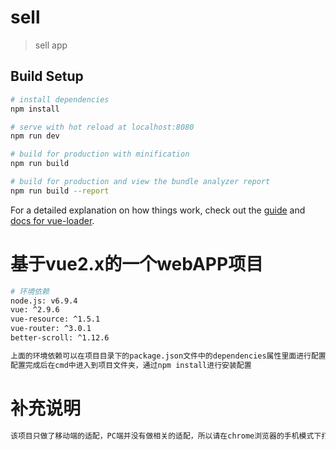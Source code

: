 # sell

> sell app

## Build Setup

``` bash
# install dependencies
npm install

# serve with hot reload at localhost:8080
npm run dev

# build for production with minification
npm run build

# build for production and view the bundle analyzer report
npm run build --report
```

For a detailed explanation on how things work, check out the [guide](http://vuejs-templates.github.io/webpack/) and [docs for vue-loader](http://vuejs.github.io/vue-loader).
# 基于vue2.x的一个webAPP项目
```bash
# 环境依赖
node.js: v6.9.4
vue: ^2.9.6
vue-resource: ^1.5.1
vue-router: ^3.0.1
better-scroll: ^1.12.6

上面的环境依赖可以在项目目录下的package.json文件中的dependencies属性里面进行配置。
配置完成后在cmd中进入到项目文件夹，通过npm install进行安装配置
```

# 补充说明
```bash
该项目只做了移动端的适配，PC端并没有做相关的适配，所以请在chrome浏览器的手机模式下打开本项目
```
